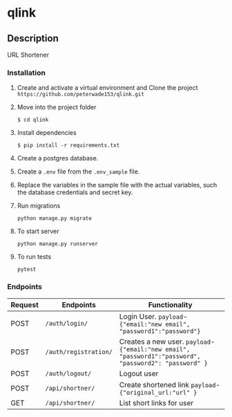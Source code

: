 # qlink

## Description
URL Shortener

### Installation
1. Create and activate a virtual environment and Clone the project `https://github.com/peterwade153/qlink.git`

2. Move into the project folder
   ```
   $ cd qlink
   ```

3. Install dependencies 
   ```
   $ pip install -r requirements.txt
   ```

4. Create a postgres database.

5. Create a `.env` file from the `.env_sample` file. 

6. Replace the variables in the sample file with the actual variables, such the database credentials and secret key.

7. Run migrations
   ```
   python manage.py migrate
   ```

8. To start server
   ```
   python manage.py runserver
   ```

8. To run tests
   ```
   pytest
   ```

### Endpoints

Request             | Endpoints                    |       Functionality 
--------------------|------------------------------|--------------------------------
POST                |  `/auth/login/ `             |  Login User. `payload`-`{"email:"new email", "password1":"password"}`
POST                |  `/auth/registration/`       |  Creates a new user. `payload`-`{"email:"new email", "password1":"password", "password2": "password" }` 
POST                |  `/auth/logout/`             |  Logout user
POST                |  `/api/shortner/`            |  Create shortened link `payload`-`{"original_url:"url" }` 
GET                 |  `/api/shortner/`            |  List short links for user
